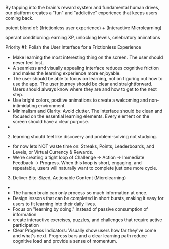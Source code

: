 By tapping into the brain's reward system and fundamental human drives, our platform creates a "fun" and "addictive" experience that keeps users coming back.

potent blend of: 
(frictionless user experience) + (Interactive Microlearning)


 operant conditioning: earning XP, unlocking levels, celebratory animations


Priority #1: Polish the User Interface for a Frictionless Experience

- Make learning the most interesting thing on the screen. The user should never feel lost.
- A seamless and visually appealing interface reduces cognitive friction and makes the learning experience more enjoyable.
- The user should be able to focus on learning, not on figuring out how to use the app. The user journey should be clear and straightforward. Users should always know where they are and how to get to the next step.
- Use bright colors,  positive animations to create a welcoming and non-intimidating environment.
- Minimalism and Clarity: Avoid clutter. The interface should be clean and focused on the essential learning elements. Every element on the screen should have a clear purpose.
- 



 2. learning should feel like discovery and problem-solving not studying.
 - for now lets NOT waste time on: Streaks, Points, Leaderboards, and Levels, or Virtual Currency & Rewards. 
 - We're creating a tight loop of Challenge -> Action -> Immediate Feedback -> Progress. When this loop is short, engaging, and repeatable, users will naturally want to complete just one more cycle.

 3. Deliver Bite-Sized, Actionable Content (Microlearning) 
 - 
 - The human brain can only process so much information at once.
 - Design lessons that can be completed in short bursts, making it easy for users to fit learning into their daily lives.
 -  Focus on "learning by doing." Instead of passive consumption of information
 - create interactive exercises, puzzles, and challenges that require active participation
 - Clear Progress Indicators: Visually show users how far they've come and what's next. Progress bars and a clear learning path reduce cognitive load and provide a sense of momentum.